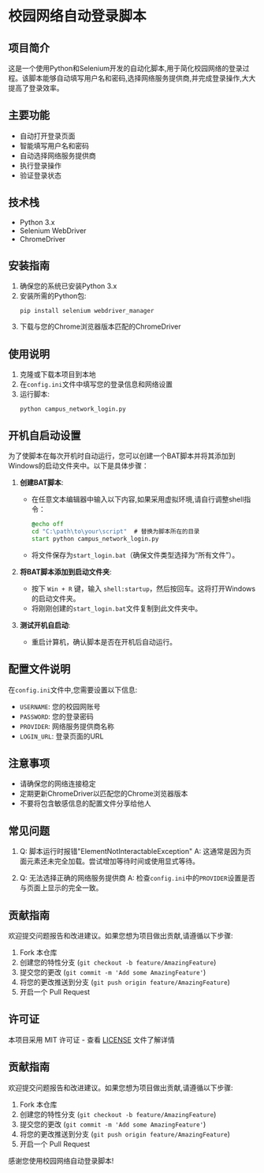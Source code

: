 # 校园网络自动登录脚本

## 项目简介

这是一个使用Python和Selenium开发的自动化脚本,用于简化校园网络的登录过程。该脚本能够自动填写用户名和密码,选择网络服务提供商,并完成登录操作,大大提高了登录效率。

## 主要功能

- 自动打开登录页面
- 智能填写用户名和密码
- 自动选择网络服务提供商
- 执行登录操作
- 验证登录状态

## 技术栈

- Python 3.x
- Selenium WebDriver
- ChromeDriver

## 安装指南

1. 确保您的系统已安装Python 3.x
2. 安装所需的Python包:
   ```
   pip install selenium webdriver_manager
   ```
3. 下载与您的Chrome浏览器版本匹配的ChromeDriver

## 使用说明

1. 克隆或下载本项目到本地
2. 在`config.ini`文件中填写您的登录信息和网络设置
3. 运行脚本:
   ```
   python campus_network_login.py
   ```

## 开机自启动设置

为了使脚本在每次开机时自动运行，您可以创建一个BAT脚本并将其添加到Windows的启动文件夹中。以下是具体步骤：

1. **创建BAT脚本**:
   - 在任意文本编辑器中输入以下内容,如果采用虚拟环境,请自行调整shell指令：
     ```bat
     @echo off
     cd "C:\path\to\your\script"  # 替换为脚本所在的目录
     start python campus_network_login.py
     ```
   - 将文件保存为`start_login.bat`（确保文件类型选择为“所有文件”）。

2. **将BAT脚本添加到启动文件夹**:
   - 按下 `Win + R` 键，输入 `shell:startup`，然后按回车。这将打开Windows的启动文件夹。
   - 将刚刚创建的`start_login.bat`文件复制到此文件夹中。

3. **测试开机自启动**:
   - 重启计算机，确认脚本是否在开机后自动运行。

## 配置文件说明

在`config.ini`文件中,您需要设置以下信息:

- `USERNAME`: 您的校园网账号
- `PASSWORD`: 您的登录密码
- `PROVIDER`: 网络服务提供商名称
- `LOGIN_URL`: 登录页面的URL

## 注意事项

- 请确保您的网络连接稳定
- 定期更新ChromeDriver以匹配您的Chrome浏览器版本
- 不要将包含敏感信息的配置文件分享给他人

## 常见问题

1. Q: 脚本运行时报错"ElementNotInteractableException"
   A: 这通常是因为页面元素还未完全加载。尝试增加等待时间或使用显式等待。

2. Q: 无法选择正确的网络服务提供商
   A: 检查`config.ini`中的`PROVIDER`设置是否与页面上显示的完全一致。

## 贡献指南

欢迎提交问题报告和改进建议。如果您想为项目做出贡献,请遵循以下步骤:

1. Fork 本仓库
2. 创建您的特性分支 (`git checkout -b feature/AmazingFeature`)
3. 提交您的更改 (`git commit -m 'Add some AmazingFeature'`)
4. 将您的更改推送到分支 (`git push origin feature/AmazingFeature`)
5. 开启一个 Pull Request

## 许可证

本项目采用 MIT 许可证 - 查看 [LICENSE](LICENSE) 文件了解详情


## 贡献指南

欢迎提交问题报告和改进建议。如果您想为项目做出贡献,请遵循以下步骤:

1. Fork 本仓库
2. 创建您的特性分支 (`git checkout -b feature/AmazingFeature`)
3. 提交您的更改 (`git commit -m 'Add some AmazingFeature'`)
4. 将您的更改推送到分支 (`git push origin feature/AmazingFeature`)
5. 开启一个 Pull Request



感谢您使用校园网络自动登录脚本!


